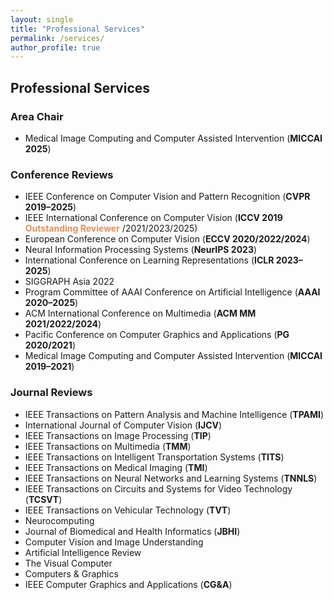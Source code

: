 ```yaml
---
layout: single
title: "Professional Services"
permalink: /services/
author_profile: true
---
```


## Professional Services

### Area Chair

- Medical Image Computing and Computer Assisted Intervention (**MICCAI 2025**)        

### Conference Reviews

- IEEE Conference on Computer Vision and Pattern Recognition (**CVPR 2019–2025**)     
- IEEE International Conference on Computer Vision (**ICCV 2019** <span style="color:#e0915c;"><b>Outstanding Reviewer</b></span> /2021/2023/2025)          
- European Conference on Computer Vision (**ECCV 2020/2022/2024**)        
- Neural Information Processing Systems (**NeurIPS 2023**)       
- International Conference on Learning Representations (**ICLR 2023–2025**)        
- SIGGRAPH Asia 2022       
- Program Committee of AAAI Conference on Artificial Intelligence (**AAAI 2020–2025**)         
- ACM International Conference on Multimedia (**ACM MM 2021/2022/2024**)        
- Pacific Conference on Computer Graphics and Applications (**PG 2020/2021**)       
- Medical Image Computing and Computer Assisted Intervention (**MICCAI 2019–2021**)       

### Journal Reviews

- IEEE Transactions on Pattern Analysis and Machine Intelligence (**TPAMI**)     
- International Journal of Computer Vision (**IJCV**)     
- IEEE Transactions on Image Processing (**TIP**)         
- IEEE Transactions on Multimedia (**TMM**)      
- IEEE Transactions on Intelligent Transportation Systems (**TITS**)       
- IEEE Transactions on Medical Imaging (**TMI**)     
- IEEE Transactions on Neural Networks and Learning Systems (**TNNLS**)      
- IEEE Transactions on Circuits and Systems for Video Technology (**TCSVT**)      
- IEEE Transactions on Vehicular Technology (**TVT**)    
- Neurocomputing   
- Journal of Biomedical and Health Informatics (**JBHI**)   
- Computer Vision and Image Understanding     
- Artificial Intelligence Review     
- The Visual Computer     
- Computers & Graphics      
- IEEE Computer Graphics and Applications (**CG&A**)        

